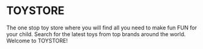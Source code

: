# TOYSTORE
The one stop toy store where you will find all you need to make fun FUN for your child.
Search for the latest toys from top brands around the world.
Welcome to TOYSTORE!